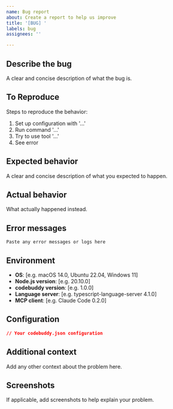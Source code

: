 ```yaml
---
name: Bug report
about: Create a report to help us improve
title: '[BUG] '
labels: bug
assignees: ''

---
```


## Describe the bug
A clear and concise description of what the bug is.

## To Reproduce
Steps to reproduce the behavior:
1. Set up configuration with '...'
2. Run command '...'
3. Try to use tool '...'
4. See error

## Expected behavior
A clear and concise description of what you expected to happen.

## Actual behavior
What actually happened instead.

## Error messages
```
Paste any error messages or logs here
```

## Environment
- **OS**: [e.g. macOS 14.0, Ubuntu 22.04, Windows 11]
- **Node.js version**: [e.g. 20.10.0]
- **codebuddy version**: [e.g. 1.0.0]
- **Language server**: [e.g. typescript-language-server 4.1.0]
- **MCP client**: [e.g. Claude Code 0.2.0]

## Configuration
```json
// Your codebuddy.json configuration
```

## Additional context
Add any other context about the problem here.

## Screenshots
If applicable, add screenshots to help explain your problem.